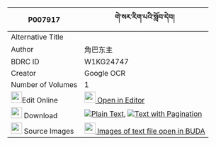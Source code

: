 |P007917|གེ་སར་རིག་པའི་སློབ་དེབ། 
| --- | --- 
|Alternative Title |
|Author| 角巴东主
|BDRC ID | W1KG24747
|Creator | Google OCR
|Number of Volumes| 1
|<img width="25" src="https://img.icons8.com/color/25/000000/edit-property.png">Edit Online| [<img width="25" src="https://avatars.githubusercontent.com/u/45091458?s=200&v=4"> Open in Editor](http://editor.openpecha.org/P007917)
|<img width="25" src="https://img.icons8.com/fluent/48/000000/download-2.png"/>  Download | [![](https://img.icons8.com/color/20/000000/txt.png)Plain Text](https://github.com/Openpecha/P007917/releases/download/v1/gesar_rigpa_i_lobdeb_plain_P007917.zip), [![](https://img.icons8.com/color/20/000000/txt.png)Text with Pagination](https://github.com/Openpecha/P007917/releases/download/v1/gesar_rigpa_i_lobdeb_pages_P007917.zip)
|<img width="25" src="https://img.icons8.com/plasticine/100/000000/pictures-folder.png"/>  Source Images | [<img width="25" src="https://library.bdrc.io/icons/BUDA-small.svg"> Images of text file open in BUDA](https://library.bdrc.io/show/bdr:W1KG24747)